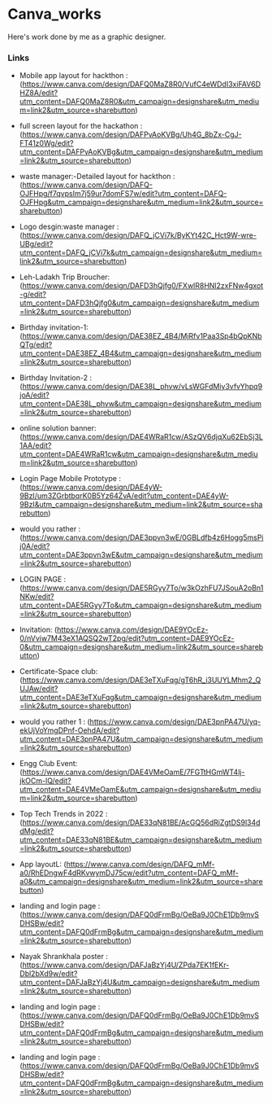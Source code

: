 # Canva_works
Here's work done by me as a graphic designer.

### Links

- Mobile app layout for hackthon : (https://www.canva.com/design/DAFQ0MaZ8R0/VufC4eWDdI3xiFAV6DHZ8A/edit?utm_content=DAFQ0MaZ8R0&utm_campaign=designshare&utm_medium=link2&utm_source=sharebutton)

- full screen layout for the hackathon : (https://www.canva.com/design/DAFPvAoKVBg/Uh4G_8bZx-CgJ-FT41z0Wg/edit?utm_content=DAFPvAoKVBg&utm_campaign=designshare&utm_medium=link2&utm_source=sharebutton)

- waste manager:-Detailed layout for hackthon : (https://www.canva.com/design/DAFQ-OJFHpg/f7qvpsIm7j59ur7domFS7w/edit?utm_content=DAFQ-OJFHpg&utm_campaign=designshare&utm_medium=link2&utm_source=sharebutton)

- Logo desgin:waste manager : (https://www.canva.com/design/DAFQ_jCVi7k/ByKYt42C_Hct9W-wre-UBg/edit?utm_content=DAFQ_jCVi7k&utm_campaign=designshare&utm_medium=link2&utm_source=sharebutton)

-  Leh-Ladakh Trip Broucher: (https://www.canva.com/design/DAFD3hQjfg0/FXwlR8HNl2zxFNw4gxot-g/edit?utm_content=DAFD3hQjfg0&utm_campaign=designshare&utm_medium=link2&utm_source=sharebutton)

- Birthday invitation-1: (https://www.canva.com/design/DAE38EZ_4B4/MjRfv1Paa3Sp4bQpKNbQTg/edit?utm_content=DAE38EZ_4B4&utm_campaign=designshare&utm_medium=link2&utm_source=sharebutton)

- Birthday Invitation-2 : (https://www.canva.com/design/DAE38L_phvw/vLsWGFdMiy3vfvYhpq9joA/edit?utm_content=DAE38L_phvw&utm_campaign=designshare&utm_medium=link2&utm_source=sharebutton)

-  online solution banner: (https://www.canva.com/design/DAE4WRaR1cw/ASzQV6djqXu62EbSj3L1AA/edit?utm_content=DAE4WRaR1cw&utm_campaign=designshare&utm_medium=link2&utm_source=sharebutton)

-  Login Page Mobile Prototype : (https://www.canva.com/design/DAE4yW-9BzI/um3ZGrbtbqrK0B5Yz64ZvA/edit?utm_content=DAE4yW-9BzI&utm_campaign=designshare&utm_medium=link2&utm_source=sharebutton)

- would you rather : (https://www.canva.com/design/DAE3ppvn3wE/0GBLdfb4z6Hogg5msPij0A/edit?utm_content=DAE3ppvn3wE&utm_campaign=designshare&utm_medium=link2&utm_source=sharebutton)

- LOGIN PAGE : (https://www.canva.com/design/DAE5RGyy7To/w3kOzhFU7JSouA2oBn1NKw/edit?utm_content=DAE5RGyy7To&utm_campaign=designshare&utm_medium=link2&utm_source=sharebutton)

- Invitation: (https://www.canva.com/design/DAE9YOcEz-0/nVviw7M43eX1AQSQ2wT2pg/edit?utm_content=DAE9YOcEz-0&utm_campaign=designshare&utm_medium=link2&utm_source=sharebutton)

- Certificate-Space club: (https://www.canva.com/design/DAE3eTXuFqg/gT6hR_i3UUYLMhm2_QUJAw/edit?utm_content=DAE3eTXuFqg&utm_campaign=designshare&utm_medium=link2&utm_source=sharebutton)

- would you rather 1 : (https://www.canva.com/design/DAE3pnPA47U/yq-ekUjVoYmgDPnf-OehdA/edit?utm_content=DAE3pnPA47U&utm_campaign=designshare&utm_medium=link2&utm_source=sharebutton)

- Engg Club Event: (https://www.canva.com/design/DAE4VMeOamE/7FGTtHGmWT4lj-jkOCm-lQ/edit?utm_content=DAE4VMeOamE&utm_campaign=designshare&utm_medium=link2&utm_source=sharebutton)

- Top Tech Trends in 2022 : (https://www.canva.com/design/DAE33qN81BE/AcGQ56dRiZgtDS9l34ddMg/edit?utm_content=DAE33qN81BE&utm_campaign=designshare&utm_medium=link2&utm_source=sharebutton)

- App layoutL: (https://www.canva.com/design/DAFQ_mMf-a0/RhEDngwF4dRKvwymDJ75cw/edit?utm_content=DAFQ_mMf-a0&utm_campaign=designshare&utm_medium=link2&utm_source=sharebutton)

- landing and login page : (https://www.canva.com/design/DAFQ0dFrmBg/OeBa9J0ChE1Db9mvSDHSBw/edit?utm_content=DAFQ0dFrmBg&utm_campaign=designshare&utm_medium=link2&utm_source=sharebutton)

- Nayak Shrankhala poster : (https://www.canva.com/design/DAFJaBzYj4U/ZPda7EK1fEKr-Dbl2bXd9w/edit?utm_content=DAFJaBzYj4U&utm_campaign=designshare&utm_medium=link2&utm_source=sharebutton)

- landing and login page : (https://www.canva.com/design/DAFQ0dFrmBg/OeBa9J0ChE1Db9mvSDHSBw/edit?utm_content=DAFQ0dFrmBg&utm_campaign=designshare&utm_medium=link2&utm_source=sharebutton)

- landing and login page : (https://www.canva.com/design/DAFQ0dFrmBg/OeBa9J0ChE1Db9mvSDHSBw/edit?utm_content=DAFQ0dFrmBg&utm_campaign=designshare&utm_medium=link2&utm_source=sharebutton)

